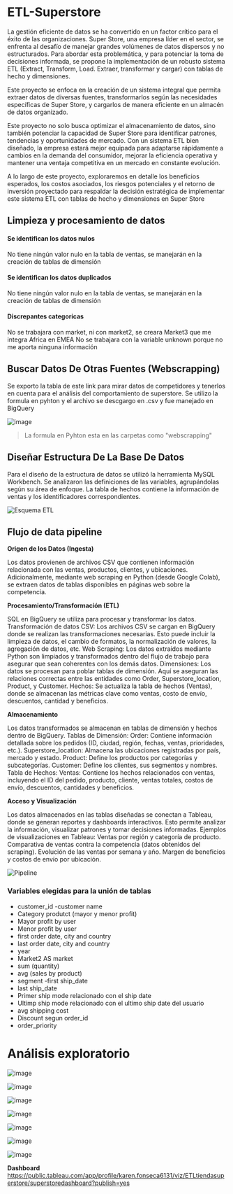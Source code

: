 # ETL-Superstore

La gestión eficiente de datos se ha convertido en un factor crítico para el éxito de las organizaciones. Super Store, una empresa líder en el sector, se enfrenta al desafío de manejar grandes volúmenes de datos dispersos y no estructurados. Para abordar esta problemática, y para potenciar la toma de decisiones informada, se propone la implementación de un robusto sistema ETL (Extract, Transform, Load. Extraer, transformar y cargar) con tablas de hecho y dimensiones.

Este proyecto se enfoca en la creación de un sistema integral que permita extraer datos de diversas fuentes, transformarlos según las necesidades específicas de Super Store, y cargarlos de manera eficiente en un almacén de datos organizado.

Este proyecto no solo busca optimizar el almacenamiento de datos, sino también potenciar la capacidad de Super Store para identificar patrones, tendencias y oportunidades de mercado. Con un sistema ETL bien diseñado, la empresa estará mejor equipada para adaptarse rápidamente a cambios en la demanda del consumidor, mejorar la eficiencia operativa y mantener una ventaja competitiva en un mercado en constante evolución.

A lo largo de este proyecto, exploraremos en detalle los beneficios esperados, los costos asociados, los riesgos potenciales y el retorno de inversión proyectado para respaldar la decisión estratégica de implementar este sistema ETL con tablas de hecho y dimensiones en Super Store

## Limpieza y procesamiento de datos

#### Se identifican los datos nulos 
No tiene ningún valor nulo en la tabla de ventas, se manejarán en la creación de tablas de dimensión

#### Se identifican los datos duplicados 
No tiene ningún valor nulo en la tabla de ventas, se manejarán en la creación de tablas de dimensión

#### Discrepantes categoricas
No se trabajara con market, ni con market2, se creara Market3 que me integra Africa en EMEA
No se trabajara con la variable unknown porque no me aporta ninguna información

## Buscar Datos De Otras Fuentes (Webscrapping)

Se exporto la tabla de este link para mirar datos de competidores y tenerlos en cuenta para el análisis del comportamiento de superstore. Se utilizo la formula en pyhton y el archivo se descgargo en .csv y fue manejado en BigQuery

![image](https://github.com/user-attachments/assets/74e70c49-e4df-4212-9d0a-eaf68ae06e27)

> La formula en Pyhton esta en las carpetas como "webscrapping"

## Diseñar Estructura De La Base De Datos

Para el diseño de la estructura de datos se utilizó la herramienta MySQL Workbench. Se analizaron las definiciones de las variables, agrupándolas según su área de enfoque. La tabla de hechos contiene la información de ventas y los identificadores correspondientes.

![Esquema ETL](https://github.com/user-attachments/assets/197ac9d7-4a0d-4f0d-9b3b-1f8162aec91e)


## Flujo de  data pipeline

**Origen de los Datos (Ingesta)**

Los datos provienen de archivos CSV que contienen información relacionada con las ventas, productos, clientes, y ubicaciones.
Adicionalmente, mediante web scraping en Python (desde Google Colab), se extraen datos de tablas disponibles en páginas web sobre la competencia.

**Procesamiento/Transformación (ETL)**

SQL en BigQuery se utiliza para procesar y transformar los datos.
Transformación de datos CSV: Los archivos CSV se cargan en BigQuery donde se realizan las transformaciones necesarias. Esto puede incluir la limpieza de datos, el cambio de formatos, la normalización de valores, la agregación de datos, etc.
Web Scraping: Los datos extraídos mediante Python son limpiados y transformados dentro del flujo de trabajo para asegurar que sean coherentes con los demás datos.
Dimensiones: Los datos se procesan para poblar tablas de dimensión. Aquí se aseguran las relaciones correctas entre las entidades como Order, Superstore_location, Product, y Customer.
Hechos: Se actualiza la tabla de hechos (Ventas), donde se almacenan las métricas clave como ventas, costo de envío, descuentos, cantidad y beneficios.

**Almacenamiento**

Los datos transformados se almacenan en tablas de dimensión y hechos dentro de BigQuery.
Tablas de Dimensión:
Order: Contiene información detallada sobre los pedidos (ID, ciudad, región, fechas, ventas, prioridades, etc.).
Superstore_location: Almacena las ubicaciones registradas por país, mercado y estado.
Product: Define los productos por categorías y subcategorías.
Customer: Define los clientes, sus segmentos y nombres.
Tabla de Hechos:
Ventas: Contiene los hechos relacionados con ventas, incluyendo el ID del pedido, producto, cliente, ventas totales, costos de envío, descuentos, cantidades y beneficios.

**Acceso y Visualización**

Los datos almacenados en las tablas diseñadas se conectan a Tableau, donde se generan reportes y dashboards interactivos. Esto permite analizar la información, visualizar patrones y tomar decisiones informadas.
Ejemplos de visualizaciones en Tableau:
Ventas por región y categoría de producto.
Comparativa de ventas contra la competencia (datos obtenidos del scraping).
Evolución de las ventas por semana y año.
Margen de beneficios y costos de envío por ubicación.

![Pipeline](https://github.com/user-attachments/assets/c02bc41d-3241-4743-97c0-15752dc7c9bc)

### Variables elegidas para la unión de tablas 

- customer_id
-customer name
- Category produtct (mayor y menor profit)
- Mayor profit by user
- Menor profit by user
- first order date, city and country
- last order date, city and country
- year
- Market2 AS market
- sum (quantity)
- avg (sales by product)
- segment
-first ship_date
- last ship_date
- Primer ship mode relacionado con el ship date
- Ultimp ship mode relacionado con el ultimo ship date del usuario
- avg shipping cost
- Discount segun order_id
- order_priority

# Análisis exploratorio

![image](https://github.com/user-attachments/assets/49f2c4d5-64e0-418e-8ca8-c9c42d434a38)

![image](https://github.com/user-attachments/assets/71251d01-1962-4927-8187-5b50ca6875ce)

![image](https://github.com/user-attachments/assets/e63b9d16-5d30-42c6-ab82-52877628f532)

![image](https://github.com/user-attachments/assets/265eac04-3c98-40ca-942a-5ca5b62052c2)

![image](https://github.com/user-attachments/assets/3db84c93-8e9c-46ae-9d22-ceebee7f0076)

![image](https://github.com/user-attachments/assets/4d5a6203-d9b4-4927-885c-c892d842d605)

![image](https://github.com/user-attachments/assets/20a7bf4e-60e1-4de9-a9da-cafb6324032e)

**Dashboard**
https://public.tableau.com/app/profile/karen.fonseca6131/viz/ETLtiendasuperstore/superstoredashboard?publish=yes









